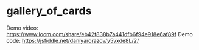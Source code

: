 # gallery_of_cards

Demo video: https://www.loom.com/share/eb42f838b7a441dfb6f94e918e6af89f
Demo code: https://jsfiddle.net/daniyarorazov/y5vxde8L/2/

